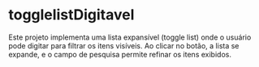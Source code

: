 # togglelistDigitavel
Este projeto implementa uma lista expansível (toggle list) onde o usuário pode digitar para filtrar os itens visíveis. Ao clicar no botão, a lista se expande, e o campo de pesquisa permite refinar os itens exibidos.
